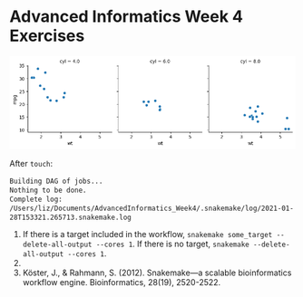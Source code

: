 # Advanced Informatics Week 4 Exercises

![mtcars plots](https://github.com/erebboah/AdvancedInformatics_Week4_Snakemake/blob/main/plots/mtcars.png)

After `touch`:
```
Building DAG of jobs...
Nothing to be done.
Complete log: /Users/liz/Documents/AdvancedInformatics_Week4/.snakemake/log/2021-01-28T153321.265713.snakemake.log
```

1. If there is a target included in the workflow, `snakemake some_target --delete-all-output --cores 1`. If there is no target, `snakemake --delete-all-output --cores 1`.
2.  
3. Köster, J., & Rahmann, S. (2012). Snakemake—a scalable bioinformatics workflow engine. Bioinformatics, 28(19), 2520-2522.

